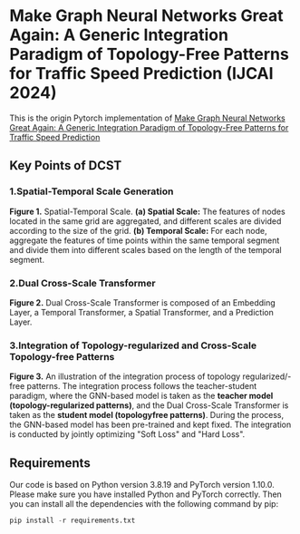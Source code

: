 # Make Graph Neural Networks Great Again: A Generic Integration Paradigm of Topology-Free Patterns for Traffic Speed Prediction (IJCAI 2024)
This is the origin Pytorch implementation of [Make Graph Neural Networks Great Again: A Generic Integration Paradigm of Topology-Free Patterns for Traffic Speed Prediction]() 

## Key Points of DCST
### 1.Spatial-Temporal Scale Generation
**Figure 1.** Spatial-Temporal Scale. **(a) Spatial Scale:** The features of nodes located in the same grid are aggregated, and different scales are divided according to the size of the grid. **(b) Temporal Scale:** For each node, aggregate the features of time points within the same temporal segment and divide them into different scales based on the length of the temporal segment. 

### 2.Dual Cross-Scale Transformer
**Figure 2.** Dual Cross-Scale Transformer is composed of an Embedding Layer, a Temporal Transformer, a Spatial Transformer, and a Prediction Layer.

### 3.Integration of Topology-regularized and Cross-Scale Topology-free Patterns
**Figure 3.** An illustration of the integration process of topology regularized/-free patterns. The integration process follows the teacher-student paradigm, where the GNN-based model is taken as the **teacher model (topology-regularized patterns)**, and the Dual Cross-Scale Transformer is taken as the **student model (topologyfree patterns)**. During the process, the GNN-based model has been pre-trained and kept fixed. The integration is conducted by jointly optimizing "Soft Loss" and "Hard Loss".

## Requirements
Our code is based on Python version 3.8.19 and PyTorch version 1.10.0. Please make sure you have installed Python and PyTorch correctly. Then you can install all the dependencies with the following command by pip: 
```python
pip install -r requirements.txt



